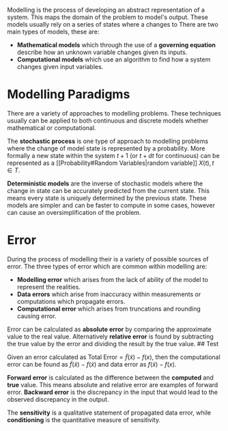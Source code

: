 Modelling is the process of developing an abstract representation of a system. This maps the domain of the problem to model's output. These models usually rely on a series of states where a changes to  There are two main types of models, these are:
- **Mathematical models** which through the use of a **governing equation** describe how an unknown variable changes given its inputs. 
- **Computational models** which use an algorithm to find how a system changes given input variables.

# Modelling Paradigms
There are a variety of approaches to modelling problems. These techniques usually can be applied to both continuous and discrete models whether mathematical or computational.

The **stochastic process** is one type of approach to modelling problems where the change of model state is represented by a probability. More formally a new state within the system $t+1$ (or $t+dt$ for continuous) can be represented as a [[Probability#Random Variables|random variable]] $X(t), t\in T$. 

**Deterministic models** are the inverse of stochastic models where the change in state can be accurately predicted from the current state. This means every state is uniquely determined by the previous state. These models are simpler and can be faster to compute in some cases, however can cause an oversimplification of the problem.

# Error
During the process of modelling their is a variety of possible sources of error. The three types of error which are common within modelling are:
- **Modelling error** which arises from the lack of ability of the model to represent the realities.
- **Data errors** which arise from inaccuracy within measurements or computations which propagate errors.
- **Computational error** which arises from truncations and rounding causing error.

Error can be calculated as **absolute error** by comparing the approximate value to the real value. Alternatively **relative error** is found by subtracting the true value by the error and dividing the result by the true value. ## Test

Given an error calculated as $\text{Total Error}=\tilde{f}(\tilde{x})-f(x)$, then the computational error can be found as $\tilde{f}(\tilde{x})-f(\tilde{x})$ and data error as $f(\tilde{x})-f(x)$.

**Forward error** is calculated as the difference between the **computed** and **true** value. This means absolute and relative error are examples of forward error. **Backward error** is the discrepancy in the input that would lead to the observed discrepancy in the output.

The **sensitivity**  is a qualitative statement of propagated data error, while **conditioning** is the quantitative measure of sensitivity.  
